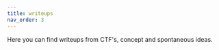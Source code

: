 ```yaml
---
title: writeups
nav_order: 3
---
```


Here you can find writeups from CTF's, concept and spontaneous ideas.

